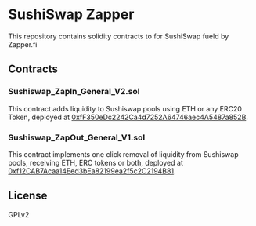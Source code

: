 # SushiSwap Zapper

This repository contains solidity contracts to for SushiSwap fueld by Zapper.fi

## Contracts

### Sushiswap_ZapIn_General_V2.sol
This contract adds liquidity to Sushiswap pools using ETH or any ERC20 Token, deployed at [0xfF350eDc2242Ca4d7252A64746aec4A5487a852B](https://etherscan.io/address/0xfF350eDc2242Ca4d7252A64746aec4A5487a852B).

### Sushiswap_ZapOut_General_V1.sol
This contract implements one click removal of liquidity from Sushiswap pools, receiving ETH, ERC tokens or both, deployed at [0xf12CAB7Acaa14Eed3bEa82199ea2f5c2C2194B81](https://etherscan.io/address/0xf12CAB7Acaa14Eed3bEa82199ea2f5c2C2194B81).

## License
GPLv2
